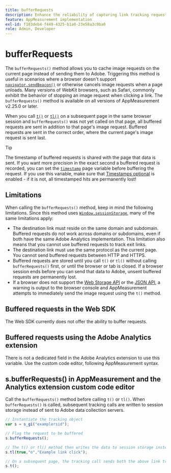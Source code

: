 ```yaml
---
title: bufferRequests
description: Enhance the reliability of capturing link tracking requests for browsers that immediately unload the page.
feature: AppMeasurement implementation
exl-id: f103deb4-f449-4325-b1a0-23e58a3c9ba0
role: Admin, Developer
---
```

# bufferRequests

The `bufferRequests()` method allows you to cache image requests on the current page instead of sending them to Adobe. Triggering this method is useful in scenarios where a browser doesn't support [`navigator.sendBeacon()`](https://developer.mozilla.org/en-US/docs/Web/API/Navigator/sendBeacon) or otherwise cancels image requests when a page unloads. Many versions of WebKit browsers, such as Safari, commonly exhibit the behavior of stopping an image request when clicking a link. The `bufferRequests()` method is available on all versions of AppMeasurement v2.25.0 or later.

When you call [`t()`](t-method.md) or [`tl()`](tl-method.md) on a subsequent page in the same browser session and `bufferRequests()` was not yet called on that page, all buffered requests are sent in addition to that page's image request. Buffered requests are sent in the correct order, where the current page's image request is sent last.

>[!TIP]
>
>The timestamp of buffered requests is shared with the page that data is sent. If you want more precision in the exact second a buffered request is recorded, you can set the [`timestamp`](../page-vars/timestamp.md) page variable before buffering the request. If you use this variable, make sure that [Timestamps optional](/help/technotes/timestamps-optional.md) is enabled - if it is not, all timestamped hits are permanently lost!

## Limitations

When calling the `bufferRequests()` method, keep in mind the following limitations. Since this method uses [`Window.sessionStorage`](https://developer.mozilla.org/en-US/docs/Web/API/Web_Storage_API), many of the same limitations apply:

* The destination link must reside on the same domain and subdomain. Buffered requests do not work across domains or subdomains, even if both have the same Adobe Analytics implementation. This limitation also means that you cannot use buffered requests to track exit links.
* The destination link must use the same protocol as the current page. You cannot send buffered requests between HTTP and HTTPS.
* Buffered requests are stored until you call `t()` or `tl()` without calling `bufferRequests()` first, or until the browser or tab is closed. If a browser session ends before you can send that data to Adobe, unsent buffered requests are permanently lost.
* If a browser does not support the [Web Storage API](https://developer.mozilla.org/en-US/docs/Web/API/Web_Storage_API) or the [JSON API](https://developer.mozilla.org/en-US/docs/Web/JavaScript/Reference/Global_Objects/JSON), a warning is output to the browser console and AppMeasurement attempts to immediately send the image request using the `t()` method.

## Buffered requests in the Web SDK

The Web SDK currently does not offer the ability to buffer requests.

## Buffered requests using the Adobe Analytics extension

There is not a dedicated field in the Adobe Analytics extension to use this variable. Use the custom code editor, following AppMeasurement syntax.

## s.bufferRequests() in AppMeasurement and the Analytics extension custom code editor

Call the `bufferRequests()` method before calling `t()` or `tl()`. When `bufferRequests()` is called, subsequent tracking calls are written to session storage instead of sent to Adobe data collection servers.

```js
// Instantiate the tracking object
var s = s_gi("examplersid");

// Flag the request to be buffered
s.bufferRequests();

// The t() or tl() method then writes the data to session storage instead of sending it to Adobe
s.tl(true,"o","Example link click");

// On a subsequent page, the tracking call sends both the above link tracking call and the page view call
s.t();
```
